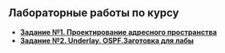 ## Лабораторные работы по курсу

+ [**Задание №1. Проектирование адресного пространства**](https://github.com/takmenevag/otus-dc-design/tree/main/labs/lab1)
+ [**Задание №2. Underlay. OSPF.Заготовка для лабы**](https://github.com/takmenevag/otus-dc-design/tree/main/labs/lab2)
